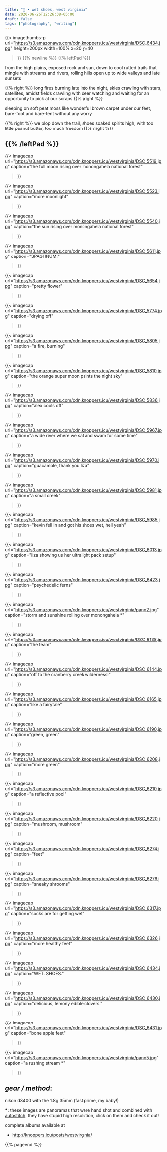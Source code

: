 ```yaml
---
title: "🌲 • wet shoes, west virginia"
date: 2020-06-26T12:26:38-05:00
draft: false
tags: ["photography", "writing"]
---
```


{{<
    imagethumbs-p
    url="https://s3.amazonaws.com/cdn.knoppers.icu/westvirginia/DSC_6434.jpg"
    height=200px
    width=100%
    x=20
    y=40
>}}
{{% newline %}}
{{% leftPad %}}

from the high plains, exposed rock and sun, down to cool rutted trails that mingle with streams and rivers, rolling hills open up to wide valleys and late sunsets

{{% right %}}
long fires burning late into the night, skies crawling with stars, satellites, amidst fields crawling with deer watching and waiting for an opportunity to pick at our scraps
{{% /right %}}

sleeping on soft peat moss like wonderful brown carpet under our feet, bare-foot and bare-tent without any worry

{{% right %}}
we plop down the trail, shoes soaked spirits high, with too little peanut butter, too much freedom
{{% /right %}}

{{% /leftPad %}}
---

{{<
    imagecap
    url="https://s3.amazonaws.com/cdn.knoppers.icu/westvirginia/DSC_5519.jpg"
    caption="the full moon rising over monongahela national forest"
>}}

{{<
    imagecap
    url="https://s3.amazonaws.com/cdn.knoppers.icu/westvirginia/DSC_5523.jpg"
    caption="more moonlight"
>}}

{{<
    imagecap
    url="https://s3.amazonaws.com/cdn.knoppers.icu/westvirginia/DSC_5540.jpg"
    caption="the sun rising over monongahela national forest"
>}}

{{<
    imagecap
    url="https://s3.amazonaws.com/cdn.knoppers.icu/westvirginia/DSC_5611.jpg"
    caption="SPAGHNUM!"
>}}

{{<
    imagecap
    url="https://s3.amazonaws.com/cdn.knoppers.icu/westvirginia/DSC_5654.jpg"
    caption="pretty flower"
>}}

{{<
    imagecap
    url="https://s3.amazonaws.com/cdn.knoppers.icu/westvirginia/DSC_5774.jpg"
    caption="drying off"
>}}

{{<
    imagecap
    url="https://s3.amazonaws.com/cdn.knoppers.icu/westvirginia/DSC_5805.jpg"
    caption="a fire, burning"
>}}

{{<
    imagecap
    url="https://s3.amazonaws.com/cdn.knoppers.icu/westvirginia/DSC_5810.jpg"
    caption="the orange super moon paints the night sky"
>}}

{{<
    imagecap
    url="https://s3.amazonaws.com/cdn.knoppers.icu/westvirginia/DSC_5836.jpg"
    caption="alex cools off"
>}}

{{<
    imagecap
    url="https://s3.amazonaws.com/cdn.knoppers.icu/westvirginia/DSC_5967.jpg"
    caption="a wide river where we sat and swam for some time"
>}}

{{<
    imagecap
    url="https://s3.amazonaws.com/cdn.knoppers.icu/westvirginia/DSC_5970.jpg"
    caption="guacamole, thank you liza"
>}}

{{<
    imagecap
    url="https://s3.amazonaws.com/cdn.knoppers.icu/westvirginia/DSC_5981.jpg"
    caption="a small creek"
>}}

{{<
    imagecap
    url="https://s3.amazonaws.com/cdn.knoppers.icu/westvirginia/DSC_5985.jpg"
    caption="kevin fell in and got his shoes wet, hell yeah"
>}}

{{<
    imagecap
    url="https://s3.amazonaws.com/cdn.knoppers.icu/westvirginia/DSC_6013.jpg"
    caption="liza showing us her ultralight pack setup"
>}}

{{<
    imagecap
    url="https://s3.amazonaws.com/cdn.knoppers.icu/westvirginia/DSC_6423.jpg"
    caption="psychedelic ferns"
>}}

{{<
    imagecap
    url="https://s3.amazonaws.com/cdn.knoppers.icu/westvirginia/pano2.jpg"
    caption="storm and sunshine rolling over monongahela *"
>}}


{{<
    imagecap
    url="https://s3.amazonaws.com/cdn.knoppers.icu/westvirginia/DSC_6138.jpg"
    caption="the team"
>}}

{{<
    imagecap
    url="https://s3.amazonaws.com/cdn.knoppers.icu/westvirginia/DSC_6144.jpg"
    caption="off to the cranberry creek wilderness!"
>}}

{{<
    imagecap
    url="https://s3.amazonaws.com/cdn.knoppers.icu/westvirginia/DSC_6165.jpg"
    caption="like a fairytale"
>}}

{{<
    imagecap
    url="https://s3.amazonaws.com/cdn.knoppers.icu/westvirginia/DSC_6190.jpg"
    caption="green, green"
>}}

{{<
    imagecap
    url="https://s3.amazonaws.com/cdn.knoppers.icu/westvirginia/DSC_6208.jpg"
    caption="more green"
>}}

{{<
    imagecap
    url="https://s3.amazonaws.com/cdn.knoppers.icu/westvirginia/DSC_6210.jpg"
    caption="a reflective pool"
>}}

{{<
    imagecap
    url="https://s3.amazonaws.com/cdn.knoppers.icu/westvirginia/DSC_6220.jpg"
    caption="mushroom, mushroom"
>}}

{{<
    imagecap
    url="https://s3.amazonaws.com/cdn.knoppers.icu/westvirginia/DSC_6274.jpg"
    caption="feet"
>}}

{{<
    imagecap
    url="https://s3.amazonaws.com/cdn.knoppers.icu/westvirginia/DSC_6276.jpg"
    caption="sneaky shrooms"
>}}

{{<
    imagecap
    url="https://s3.amazonaws.com/cdn.knoppers.icu/westvirginia/DSC_6317.jpg"
    caption="socks are for getting wet"
>}}

{{<
    imagecap
    url="https://s3.amazonaws.com/cdn.knoppers.icu/westvirginia/DSC_6326.jpg"
    caption="more healthy feet"
>}}

{{<
    imagecap
    url="https://s3.amazonaws.com/cdn.knoppers.icu/westvirginia/DSC_6434.jpg"
    caption="WET. SHOES."
>}}

{{<
    imagecap
    url="https://s3.amazonaws.com/cdn.knoppers.icu/westvirginia/DSC_6430.jpg"
    caption="delicious, lemony edible clovers."
>}}

{{<
    imagecap
    url="https://s3.amazonaws.com/cdn.knoppers.icu/westvirginia/DSC_6431.jpg"
    caption="bone apple feet"
>}}


{{<
    imagecap
    url="https://s3.amazonaws.com/cdn.knoppers.icu/westvirginia/pano5.jpg"
    caption="a rushing stream *"
>}}

## *gear / method*:
nikon d3400 with the 1.8g 35mm (fast prime, my baby!)

<b>*:</b> these images are panoramas that were hand shot and combined with <a href="http://matthewalunbrown.com/autostitch/autostitch.html">autostitch</a>. they have stupid high resolution,  click on them and check it out!

complete albums available at
- http://knoppers.icu/posts/westvirginia/

{{% pageend %}}
